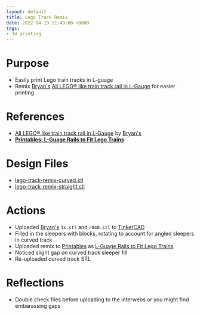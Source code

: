 ```yaml
---
layout: default
title: Lego Track Remix
date: 2022-04-19 11:49:00 +0800
tags:
- 3d printing
---
```


# Purpose
- Easily print Lego train tracks in L-guage
- Remix [Bryan's](https://www.printables.com/social/81523-bryan/about) [All LEGO® like train track rail in L-Gauge](https://www.printables.com/model/53885-all-legor-like-train-track-rail-in-l-gauge) for easier printing


# References
- [All LEGO® like train track rail in L-Gauge](https://www.printables.com/model/53885-all-legor-like-train-track-rail-in-l-gauge) by [Bryan's](https://www.printables.com/social/81523-bryan/about)
- [**Printables: L-Guage Rails to Fit Lego Trains**](https://www.printables.com/model/174293-l-guage-rails-to-fit-lego-trains)

# Design Files
- [lego-track-remix-curved.stl](\assets\stl\2022-04-19-lego-track-remix-curved.stl)
- [lego-track-remix-straight.stl](\assets\stl\2022-04-19-lego-track-remix-straight.stl)


# Actions
- Uploaded [Bryan's](https://www.printables.com/social/81523-bryan/about) `1x.stl` and `r040.stl` to [TinkerCAD](https://www.tinkercad.com/)
- Filled in the sleepers with blocks, rotating to account for angled sleepers in curved track
- Uploaded remix to [Printables](https://www.printables.com/) as [L-Guage Rails to Fit Lego Trains](https://www.printables.com/model/174293-l-guage-rails-to-fit-lego-trains)
- Noticed slight gap on curved track sleeper fill
- Re-uploaded curved track STL


# Reflections
- Double check files before uploading to the interwebs or you might find embarassing gaps